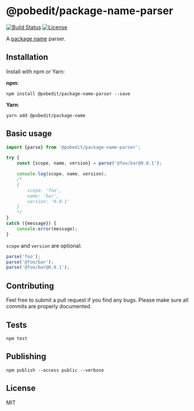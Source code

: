 # @pobedit/package-name-parser

[![Build Status](https://travis-ci.org/pobedit-instruments/package-name-parser.png)](https://travis-ci.org/pobedit-instruments/package-name-parser)
[![License](https://img.shields.io/badge/license-MIT-brightgreen.svg)](LICENSE.txt)


A [package name](https://docs.npmjs.com/files/package.json?#name) parser.

## Installation

Install with npm or Yarn:

**npm**:

```
npm install @pobedit/package-name-parser --save
```

**Yarn**:

```
yarn add @pobedit/package-name
```

## Basic usage

```typescript
import {parse} from '@pobedit/package-name-parser';

try {
    const {scope, name, version} = parse('@foo/bar@0.0.1');

    console.log(scope, name, version);
    /*
    {
        scope: 'foo',
        name: 'bar',
        version: '0.0.1'
    }
    */
}
catch ({message}) {
    console.error(message);
}
```

`scope` and `version` are optional:

```typescript
parse('foo');
parse('@foo/bar');
parse('@foo/bar@0.0.1');
```

## Contributing
   
Feel free to submit a pull request if you find any bugs. 
Please make sure all commits are properly documented.

## Tests

```
npm test
```

## Publishing

```
npm publish --access public --verbose
```

## License

MIT
